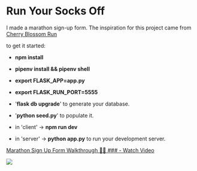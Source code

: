 # Run Your Socks Off

I made a marathon sign-up form. 
The inspiration for this project came from [Cherry Blossom Run](https://runsignup.com/Race/WA/Seattle/CherryBlossomRun)

to get it started: 
- **npm install**
- **pipenv install && pipenv shell**
- **export FLASK_APP=app.py**
- **export FLASK_RUN_PORT=5555**
- '**flask db upgrade**' to generate your database.
- '**python seed.py**' to populate it.

- in 'client' -> **npm run dev**
- in 'server' -> **python app.py** to run your development server.

<div>
    <a href="https://www.loom.com/share/b059241f27c44ee6acd4fdf31554ee2e">
      <p>Marathon Sign Up Form Walkthrough 🏃‍♂️
### - Watch Video</p>
    </a>
    <a href="https://www.loom.com/share/b059241f27c44ee6acd4fdf31554ee2e">
      <img style="max-width:300px;" src="https://cdn.loom.com/sessions/thumbnails/b059241f27c44ee6acd4fdf31554ee2e-with-play.gif">
    </a>
  </div>

